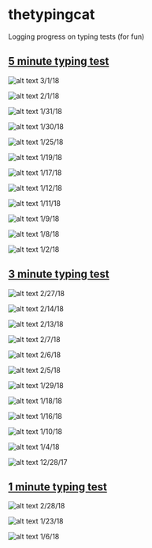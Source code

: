 # thetypingcat

Logging progress on typing tests (for fun)

## [5 minute typing test](http://thetypingcat.com/typing-speed-test/5m)

![alt text](https://github.com/julieeeeeee/thetypingcat/blob/master/3-1-18.png)
3/1/18

![alt text](https://github.com/julieeeeeee/thetypingcat/blob/master/2-1-18.png)
2/1/18

![alt text](https://github.com/julieeeeeee/thetypingcat/blob/master/1-31-18.png)
1/31/18

![alt text](https://github.com/julieeeeeee/thetypingcat/blob/master/1-30-18.png)
1/30/18

![alt text](https://github.com/julieeeeeee/thetypingcat/blob/master/01-25-18.png)
1/25/18

![alt text](https://github.com/julieeeeeee/thetypingcat/blob/master/1-19-18.png)
1/19/18

![alt text](https://github.com/julieeeeeee/thetypingcat/blob/master/01-17-18.png)
1/17/18

![alt text](https://github.com/julieeeeeee/thetypingcat/blob/master/1-12-18.png)
1/12/18

![alt text](https://github.com/julieeeeeee/thetypingcat/blob/master/1-11-18.png)
1/11/18

![alt text](https://github.com/julieeeeeee/thetypingcat/blob/master/1-9-18.png)
1/9/18

![alt text](https://github.com/julieeeeeee/thetypingcat/blob/master/1-8-18.png)
1/8/18

![alt text](https://github.com/julieeeeeee/thetypingcat/blob/master/1-2-18.png)
1/2/18

## [3 minute typing test](http://thetypingcat.com/typing-speed-test/3m)

![alt text](https://github.com/julieeeeeee/thetypingcat/blob/master/2-27-18.png)
2/27/18

![alt text](https://github.com/julieeeeeee/thetypingcat/blob/master/2-14-18.png)
2/14/18

![alt text](https://github.com/julieeeeeee/thetypingcat/blob/master/2-13-18.png)
2/13/18

![alt text](https://github.com/julieeeeeee/thetypingcat/blob/master/2-7-18.png)
2/7/18

![alt text](https://github.com/julieeeeeee/thetypingcat/blob/master/2-6-18.png)
2/6/18

![alt text](https://github.com/julieeeeeee/thetypingcat/blob/master/2-5-18.png)
2/5/18

![alt text](https://github.com/julieeeeeee/thetypingcat/blob/master/1-29-18.png)
1/29/18

![alt text](https://github.com/julieeeeeee/thetypingcat/blob/master/1-18-18.png)
1/18/18

![alt text](https://github.com/julieeeeeee/thetypingcat/blob/master/1-16-18.png)
1/16/18

![alt text](https://github.com/julieeeeeee/thetypingcat/blob/master/1-10-18.png)
1/10/18

![alt text](https://github.com/julieeeeeee/thetypingcat/blob/master/1-4-18.png)
1/4/18

![alt text](https://github.com/julieeeeeee/thetypingcat/blob/master/12-28-17.png)
12/28/17

## [1 minute typing test](http://thetypingcat.com/typing-speed-test/1m)

![alt text](https://github.com/julieeeeeee/thetypingcat/blob/master/2-28-18.png)
2/28/18

![alt text](https://github.com/julieeeeeee/thetypingcat/blob/master/1-23-18.png)
1/23/18

![alt text](https://github.com/julieeeeeee/thetypingcat/blob/master/1-6-18.png)
1/6/18
